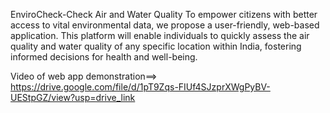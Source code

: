 EnviroCheck-Check Air and Water Quality
To empower citizens with better access to vital environmental data, we propose a user-friendly, web-based application. This platform will enable individuals to quickly assess the air quality and water quality of any specific location within India, fostering informed decisions for health and well-being.

Video of web app demonstration==> https://drive.google.com/file/d/1pT9Zqs-FIUf4SJzprXWgPyBV-UEStpGZ/view?usp=drive_link

